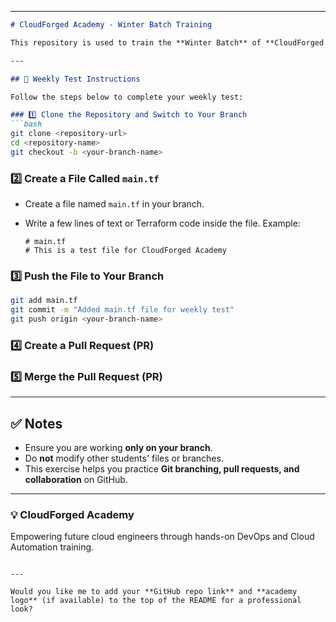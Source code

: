 

---

````markdown
# CloudForged Academy - Winter Batch Training

This repository is used to train the **Winter Batch** of **CloudForged Academy**.

---

## 📘 Weekly Test Instructions

Follow the steps below to complete your weekly test:

### 1️⃣ Clone the Repository and Switch to Your Branch
```bash
git clone <repository-url>
cd <repository-name>
git checkout -b <your-branch-name>
````

### 2️⃣ Create a File Called `main.tf`

* Create a file named `main.tf` in your branch.
* Write a few lines of text or Terraform code inside the file.
  Example:

  ```hcl
  # main.tf
  # This is a test file for CloudForged Academy
  ```

### 3️⃣ Push the File to Your Branch

```bash
git add main.tf
git commit -m "Added main.tf file for weekly test"
git push origin <your-branch-name>
```

### 4️⃣ Create a Pull Request (PR)


### 5️⃣ Merge the Pull Request (PR)



---

## ✅ Notes

* Ensure you are working **only on your branch**.
* Do **not** modify other students' files or branches.
* This exercise helps you practice **Git branching, pull requests, and collaboration** on GitHub.

---

### 💡 CloudForged Academy

Empowering future cloud engineers through hands-on DevOps and Cloud Automation training.

```

---

Would you like me to add your **GitHub repo link** and **academy logo** (if available) to the top of the README for a professional look?
```
